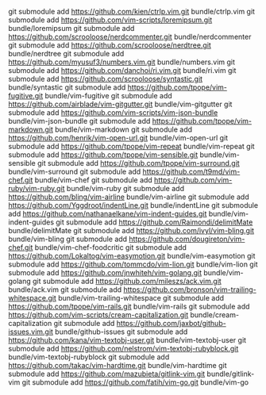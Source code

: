 git submodule add https://github.com/kien/ctrlp.vim.git bundle/ctrlp.vim
git submodule add https://github.com/vim-scripts/loremipsum.git bundle/loremipsum
git submodule add https://github.com/scrooloose/nerdcommenter.git bundle/nerdcommenter
git submodule add https://github.com/scrooloose/nerdtree.git bundle/nerdtree
git submodule add https://github.com/myusuf3/numbers.vim.git bundle/numbers.vim
git submodule add https://github.com/danchoi/ri.vim.git bundle/ri.vim
git submodule add https://github.com/scrooloose/syntastic.git bundle/syntastic
git submodule add https://github.com/tpope/vim-fugitive.git bundle/vim-fugitive
git submodule add https://github.com/airblade/vim-gitgutter.git bundle/vim-gitgutter
git submodule add https://github.com/vim-scripts/vim-json-bundle bundle/vim-json-bundle
git submodule add https://github.com/tpope/vim-markdown.git bundle/vim-markdown
git submodule add https://github.com/henrik/vim-open-url.git bundle/vim-open-url
git submodule add https://github.com/tpope/vim-repeat bundle/vim-repeat
git submodule add https://github.com/tpope/vim-sensible.git bundle/vim-sensible
git submodule add https://github.com/tpope/vim-surround.git bundle/vim-surround
git submodule add https://github.com/t9md/vim-chef.git bundle/vim-chef
git submodule add https://github.com/vim-ruby/vim-ruby.git bundle/vim-ruby
git submodule add https://github.com/bling/vim-airline  bundle/vim-airline
git submodule add https://github.com/Yggdroot/indentLine.git bundle/indentLine
git submodule add https://github.com/nathanaelkane/vim-indent-guides.git bundle/vim-indent-guides
git submodule add https://github.com/Raimondi/delimitMate bundle/delimitMate
git submodule add https://github.com/ivyl/vim-bling.git bundle/vim-bling
git submodule add https://github.com/dougireton/vim-chef.git bundle/vim-chef-foodcritic
git submodule add https://github.com/Lokaltog/vim-easymotion.git bundle/vim-easymotion
git submodule add https://github.com/tommcdo/vim-lion.git bundle/vim-lion
git submodule add https://github.com/jnwhiteh/vim-golang.git bundle/vim-golang
git submodule add https://github.com/mileszs/ack.vim.git bundle/ack.vim
git submodule add https://github.com/bronson/vim-trailing-whitespace.git bundle/vim-trailing-whitespace
git submodule add https://github.com/tpope/vim-rails.git bundle/vim-rails
git submodule add https://github.com/vim-scripts/cream-capitalization.git bundle/cream-capitalization
git submodule add https://github.com/jaxbot/github-issues.vim.git bundle/github-issues
git submodule add https://github.com/kana/vim-textobj-user.git bundle/vim-textobj-user
git submodule add https://github.com/nelstrom/vim-textobj-rubyblock.git bundle/vim-textobj-rubyblock
git submodule add https://github.com/takac/vim-hardtime.git bundle/vim-hardtime
git submodule add https://github.com/mazubieta/gitlink-vim.git bundle/gitlink-vim
git submodule add https://github.com/fatih/vim-go.git bundle/vim-go
